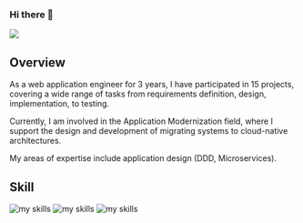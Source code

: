 ### Hi there 👋

[![](https://komarev.com/ghpvc/?username=takuuum&style=flat)](https://github.com/antonkomarev/github-profile-views-counter)

## Overview
As a web application engineer for 3 years, I have participated in 15 projects, covering a wide range of tasks from requirements definition, design, implementation, to testing.

Currently, I am involved in the Application Modernization field, where I support the design and development of migrating systems to cloud-native architectures.

My areas of expertise include application design (DDD, Microservices).

## Skill
<img alt="my skills" src="https://skillicons.dev/icons?theme=light&perline=8&i=go,ts,py,nestjs" />
<img alt="my skills" src="https://skillicons.dev/icons?theme=light&perline=8&i=gcp,terraform,docker" />
<img alt="my skills" src="https://skillicons.dev/icons?theme=light&perline=8&i=mysql,postgres" />
<!-- [![Top Langs](https://github-readme-stats.vercel.app/api/top-langs/?username=takuuum)](https://github.com/anuraghazra/github-readme-stats) -->

